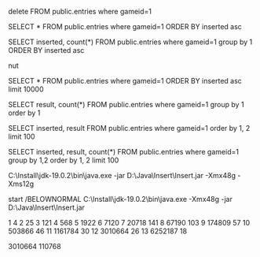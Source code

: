 

delete FROM public.entries where gameid=1

SELECT *  FROM public.entries where gameid=1
ORDER BY inserted asc

SELECT inserted, count(*) FROM public.entries where gameid=1
group by 1 ORDER BY inserted asc

nut

SELECT * FROM public.entries where gameid=1
ORDER BY inserted asc limit 10000

SELECT result, count(*) FROM public.entries where gameid=1
group by 1 order by 1

SELECT inserted, result FROM public.entries where gameid=1
order by 1, 2
limit 100

SELECT inserted, result, count(*) FROM public.entries where gameid=1
group by 1,2
order by 1, 2
limit 100

C:\Install\jdk-19.0.2\bin\java.exe -jar D:\Java\Insert\Insert.jar -Xmx48g -Xms12g

start /BELOWNORMAL C:\Install\jdk-19.0.2\bin\java.exe -Xmx48g -jar D:\Java\Insert\Insert.jar

1 4
2 25
3 121
4 568
5 1922
6 7120
7 20718    141
8 67190    103
9 174809    57
10 503866   46
11 1161784  30
12 3010664  26
13 6252187  18

3010664
110768